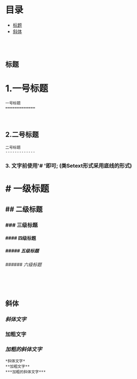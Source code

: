# 目录
  - [标题](#title)
  - [斜体](#xieti)

<br/><br/>

## <span id = "title">**标题**</span>
  1.一号标题
  =============

  ```string
  一号标题
  =============
  ```
  </br>

  2.二号标题
  -------------

  ```string
  二号标题
  -------------
  ```
  ### 3. 文字前使用'# '即可; (类Setext形式采用底线的形式)
  # # 一级标题
  ## ## 二级标题
  ### ### 三级标题 
  #### #### 四级标题 
  ##### ##### 五级标题 
  ###### ###### 六级标题

  <br/><br/>

## <span id = "xieti">**斜体**</span>
### *斜体文字*
### **加粗文字**
### ***加粗的斜体文字***
```string
*斜体文字*
**加粗文字**
***加粗的斜体文字***
```
